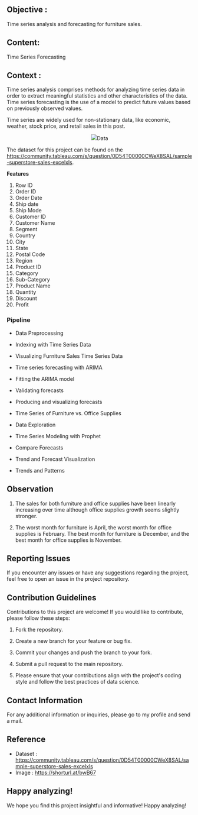 ## Objective : 
Time series analysis and forecasting for furniture sales.

## Content:
 Time Series Forecasting

## Context : 

Time series analysis comprises methods for analyzing time series data in order to extract meaningful statistics and other characteristics of the data. Time series forecasting is the use of a model to predict future values based on previously observed values.

Time series are widely used for non-stationary data, like economic, weather, stock price, and retail sales in this post. 

<p align="center">
  <img src = https://shorturl.at/bwB67


## Data

The dataset for this project can be found on the https://community.tableau.com/s/question/0D54T00000CWeX8SAL/sample-superstore-sales-excelxls.

**Features**
1) Row ID
2) Order ID 
3) Order Date 
4) Ship date
5) Ship Mode
6) Customer ID 
7) Customer Name
8) Segment
9) Country
10) City 
11) State 
12) Postal Code 
13) Region 
14) Product ID
15) Category 
16) Sub-Category 
17) Product Name 
18) Quantity
19) Discount 
20) Profit
 

### Pipeline

* Data Preprocessing

* Indexing with Time Series Data

* Visualizing Furniture Sales Time Series Data

* Time series forecasting with ARIMA

* Fitting the ARIMA model

* Validating forecasts

* Producing and visualizing forecasts

* Time Series of Furniture vs. Office Supplies

* Data Exploration

* Time Series Modeling with Prophet

* Compare Forecasts

* Trend and Forecast Visualization

* Trends and Patterns

## Observation

1. The sales for both furniture and office supplies have been linearly increasing over time although office supplies growth seems slightly stronger.

2. The worst month for furniture is April, the worst month for office supplies is February. 
The best month for furniture is December, and the best month for office supplies is November.

## Reporting Issues

If you encounter any issues or have any suggestions regarding the project, feel free to open an issue in the project repository.

## Contribution Guidelines

Contributions to this project are welcome! If you would like to contribute, please follow these steps:

1. Fork the repository.

1. Create a new branch for your feature or bug fix.

1. Commit your changes and push the branch to your fork.

1. Submit a pull request to the main repository.

1. Please ensure that your contributions align with the project's coding style and follow the best practices of data science.

## Contact Information

For any additional information or inquiries, please go to my profile and send a mail.


## Reference

- Dataset : https://community.tableau.com/s/question/0D54T00000CWeX8SAL/sample-superstore-sales-excelxls 
- Image   : https://shorturl.at/bwB67

## Happy analyzing!

We hope you find this project insightful and informative! Happy analyzing!
